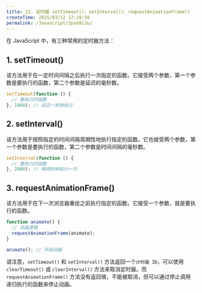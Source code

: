 ```yaml
---
title: 13. 定时器 setTimeout()、setInterval()、requestAnimationFrame()
createTime: 2025/03/12 17:19:50
permalink: /Javascript/3psm9i3u/
---
```


在 JavaScript 中，有三种常用的定时器方法：

## 1. setTimeout()

该方法用于在一定时间间隔之后执行一次指定的函数。它接受两个参数，第一个参数是要执行的函数，第二个参数是延迟的毫秒数。

```js
setTimeout(function () {
  // 要执行的函数
}, 1000); // 延迟一秒钟执行
```

## 2. setInterval()

该方法用于按照指定的时间间隔周期性地执行指定的函数。它也接受两个参数，第一个参数是要执行的函数，第二个参数是时间间隔的毫秒数。

```js
setInterval(function () {
  // 要执行的函数
}, 2000); // 每两秒钟执行一次
```

## 3. requestAnimationFrame()

该方法用于在下一次浏览器重绘之前执行指定的函数。它接受一个参数，就是要执行的函数。

```js
function animate() {
  // 动画逻辑
  requestAnimationFrame(animate);
}

animate(); // 开始动画
```

请注意，`setTimeout()` 和 `setInterval()` 方法返回一个`计时器 ID`，可以使用 `clearTimeout()` 或 `clearInterval()` 方法来取消定时器。而 `requestAnimationFrame()` 方法没有返回值，不能被取消，但可以通过停止调用递归执行的函数来停止动画。
